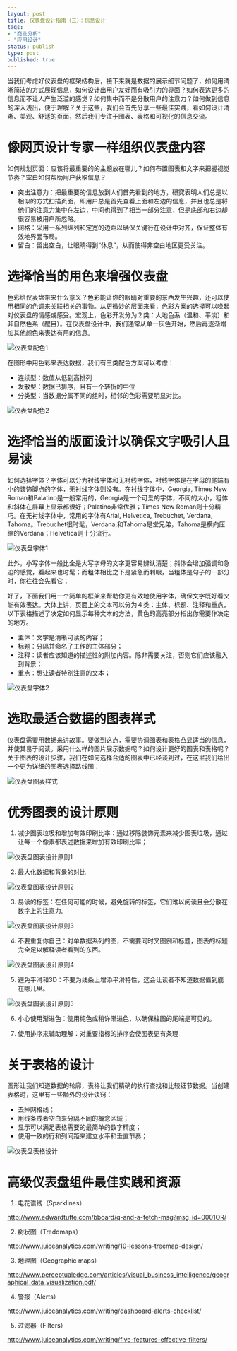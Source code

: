 ```yaml
--- 
layout: post
title: 仪表盘设计指南（三）：信息设计
tags: 
- "商业分析"
- "应用设计"
status: publish
type: post
published: true
---
```

当我们考虑好仪表盘的框架结构后，接下来就是数据的展示细节问题了，如何用清晰简洁的方式展现信息，如何设计出用户友好而有吸引力的界面？如何表达更多的信息而不让人产生泛滥的感觉？如何集中而不是分散用户的注意力？如何做到信息的深入浅出，便于理解？关于这些，我们会首先分享一些最佳实践，看如何设计清晰、美观、舒适的页面，然后我们专注于图表、表格和可视化的信息交流。

# 像网页设计专家一样组织仪表盘内容

如何规划页面：应该将最重要的的主题放在哪儿？如何布置图表和文字来把握视觉节奏？空白如何帮助用户获取信息？

+ 突出注意力：把最重要的信息放到人们首先看到的地方，研究表明人们总是以相似的方式扫描页面，即用户总是首先查看上面和左边的信息，并且也总是将他们的注意力集中在左边，中间也得到了相当一部分注意，但是底部和右边却很容易被用户所忽略。
+ 网格：采用一系列纵列和定宽的边距以确保关键行在设计中对齐，保证整体有效地界面布局。
+ 留白：留出空白，让眼睛得到“休息”，从而使得非空白地区更受关注。

# 选择恰当的用色来增强仪表盘

色彩给仪表盘带来什么意义？色彩能让你的眼睛对重要的东西发生兴趣，还可以使用相同的色调来关联相关的事物。从更微妙的层面来看，色彩方案的选择可以唤起对仪表盘的情感或感受。宏观上，色彩开发分为２类：大地色系（温和、平淡）和非自然色系（醒目）。在仪表盘设计中，我们通常从单一灰色开始，然后再逐渐增加其他颜色来表达有用的信息。     

![仪表盘配色1](/upload/pic/2010-09-27-dashboard-color1.png "")

在图形中用色彩来表达数据，我们有三类配色方案可以考虑：

+ 连续型：数值从低到高排列
+ 发散型：数据已排序，且有一个转折的中位
+ 分类型：当数据分属不同的组时，相邻的色彩需要明显对比。

![仪表盘配色2](/upload/pic/2010-09-27-dashboard-color2.png "")

# 选择恰当的版面设计以确保文字吸引人且易读

如何选择字体？字体可以分为衬线字体和无衬线字体，衬线字体是在字母的尾端有小的装饰脚点的字体，无衬线字体则没有。在衬线字体中，Georgia, Times New Roman和Palatino是一般常用的，Georgia是一个可爱的字体，不同的大小，粗体和斜体在屏幕上显示都很好；Palatino非常优雅；Times New Roman则十分精巧。在无衬线字体中，常用的字体有Arial, Helvetica, Trebuchet, Verdana, Tahoma。Trebuchet很时髦，Verdana,和Tahoma是堂兄弟，Tahoma是横向压缩的Verdana；Helvetica则十分流行。

![仪表盘字体1](/upload/pic/2010-09-27-dashboard-font1.png "")

此外，小写字体一般比全是大写字母的文字更容易辨认清楚；斜体会增加强调和急迫的感觉，看起来也时髦；而粗体相比之下是紧急而刺眼，当粗体是句子的一部分时，你往往会先看它；

好了，下面我们用一个简单的框架来帮助你更有效地使用字体，确保文字既好看又能有效表达。大体上讲，页面上的文本可以分为４类：主体、标题、注释和重点， 以下表格描述了决定如何显示每种文本的方法，黄色的高亮部分指出你需要作决定的地方。

+ 主体：文字是清晰可读的内容；
+ 标题：分隔并命名了工作的主体部分；
+ 注释：读者应该知道的描述性的附加内容。除非需要关注，否则它们应该融入到背景；
+ 重点：想让读者特别注意的文本；

![仪表盘字体2](/upload/pic/2010-09-27-dashboard-font2.png "")

# 选取最适合数据的图表样式

仪表盘需要用数据来讲故事。要做到这点，需要协调图表和表格凸显适当的信息，并使其易于阅读。采用什么样的图片展示数据呢？如何设计更好的图表和表格呢？关于图表的设计步骤，我们在如何选择合适的图表中已经谈到过，在这里我们给出一个更为详细的图表选择路线图：

![仪表盘图表样式](/upload/pic/2010-09-27-dashboard-chart0.png "")

# 优秀图表的设计原则

1. 减少图表垃圾和增加有效印刷比率：通过移除装饰元素来减少图表垃圾，通过让每一个像素都表述数据来增加有效印刷比率；

![仪表盘图表设计原则1](/upload/pic/2010-09-27-dashboard-chart1.png "")

2. 最大化数据和背景的对比

![仪表盘图表设计原则2](/upload/pic/2010-09-27-dashboard-chart2.png "")

3. 易读的标签：在任何可能的时候，避免旋转的标签，它们难以阅读且会分散在数字上的注意力。

![仪表盘图表设计原则3](/upload/pic/2010-09-27-dashboard-chart3.png "")

4. 不要重复你自己：对单数据系列的图，不需要同时又图例和标题，图表的标题完全足以解释读者看到的东西。

![仪表盘图表设计原则4](/upload/pic/2010-09-27-dashboard-chart4.png "")

5. 避免平滑和3D：不要为线条上增添平滑特性，这会让读者不知道数据值到底在哪儿里。

![仪表盘图表设计原则5](/upload/pic/2010-09-27-dashboard-chart5.png "")

6. 小心使用渐进色：使用纯色或稍许渐进色，以确保柱图的尾端是可见的。

7. 使用排序来辅助理解：对重要指标的排序会使图表更有条理

# 关于表格的设计

图形让我们知道数据的轮廓，表格让我们精确的执行查找和比较细节数据。当创建表格时，这里有一些额外的设计诀窍：

+ 去掉网格线；
+ 用线条戒者空白来分隔不同的概念区域；
+ 显示可以满足表格需要的最简单的数字精度；
+ 使用一致的行和列间距来建立水平和垂直节奏；

![仪表盘表格设计](/upload/pic/2010-09-27-dashboard-table.png "")

# 高级仪表盘组件最佳实践和资源

1. 电花谱线（Sparklines）

<http://www.edwardtufte.com/bboard/q-and-a-fetch-msg?msg_id=0001OR/>

2. 树状图（Treddmaps）

<http://www.juiceanalytics.com/writing/10-lessons-treemap-design/>


3. 地理图（Geographic maps）

<http://www.perceptualedge.com/articles/visual_business_intelligence/geographical_data_visualization.pdf/>

4. 警报（Alerts）

<http://www.juiceanalytics.com/writing/dashboard-alerts-checklist/>

5. 过滤器（Filters）

<http://www.juiceanalytics.com/writing/five-features-effective-filters/>
